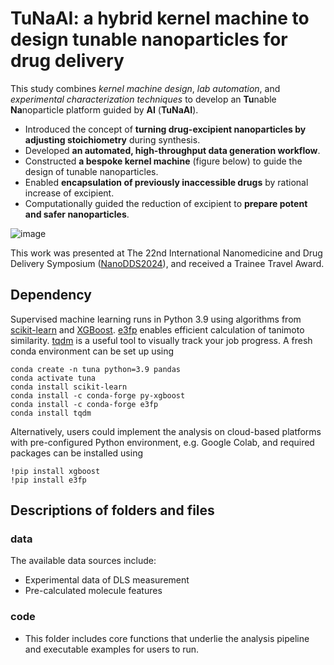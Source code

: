# TuNaAI: a hybrid kernel machine to design tunable nanoparticles for drug delivery
This study combines *kernel machine design*, *lab automation*, and *experimental characterization techniques* to develop an **Tu**nable **Na**noparticle platform guided by **AI** (**TuNaAI**).

- Introduced the concept of **turning drug-excipient nanoparticles by adjusting stoichiometry** during synthesis.
- Developed **an automated, high-throughput data generation workflow**.
- Constructed **a bespoke kernel machine** (figure below) to guide the design of tunable nanoparticles.
- Enabled **encapsulation of previously inaccessible drugs** by rational increase of excipient.
- Computationally guided the reduction of excipient to **prepare potent and safer nanoparticles**.

  
![image](https://github.com/user-attachments/assets/99b0d86e-e8f9-4780-94b1-715728c855e3)

This work was presented at The 22nd International Nanomedicine and Drug Delivery Symposium ([NanoDDS2024](https://pharmacy.ufl.edu/2024/09/16/emerging-field-of-nanomedicine-takes-center-stage-as-uf-hosts-nanodds-symposium/)), and received a Trainee Travel Award.

## Dependency
Supervised machine learning runs in Python 3.9 using algorithms from [scikit-learn](https://scikit-learn.org/stable/) and [XGBoost](https://xgboost.readthedocs.io/en/stable/). [e3fp](https://github.com/keiserlab/e3fp) enables efficient calculation of tanimoto similarity. [tqdm](https://github.com/tqdm/tqdm) is a useful tool to visually track your job progress. A fresh conda environment can be set up using

```
conda create -n tuna python=3.9 pandas
conda activate tuna
conda install scikit-learn
conda install -c conda-forge py-xgboost
conda install -c conda-forge e3fp
conda install tqdm
```
Alternatively, users could implement the analysis on cloud-based platforms with pre-configured Python environment, e.g. Google Colab, and required packages can be installed using

```
!pip install xgboost
!pip install e3fp

```


## Descriptions of folders and files
### data
The available data sources include:
* Experimental data of DLS measurement
* Pre-calculated molecule features

### code
* This folder includes core functions that underlie the analysis pipeline and executable examples for users to run.
